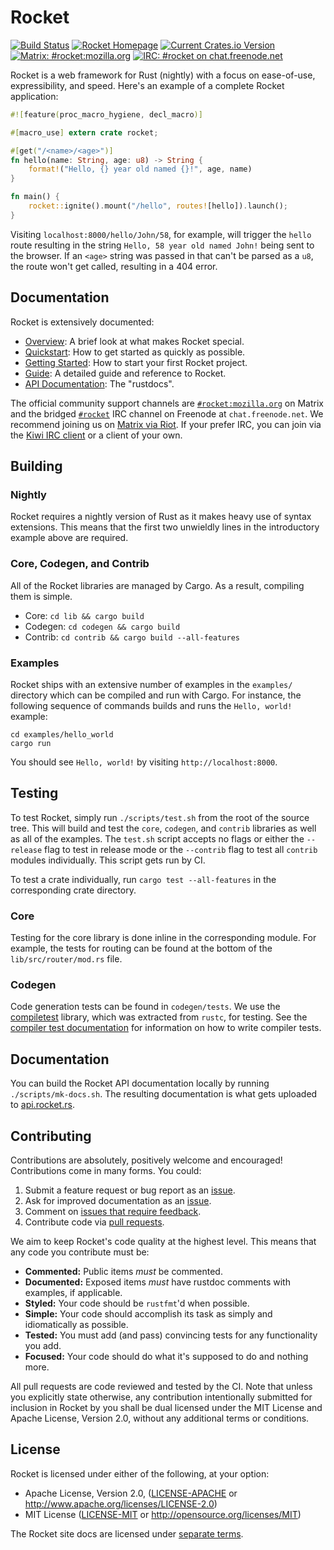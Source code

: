 # Rocket

[![Build Status](https://dev.azure.com/SergioBenitez/Rocket/_apis/build/status/SergioBenitez.Rocket?branchName=v0.4)](https://dev.azure.com/SergioBenitez/Rocket/_build/latest?definitionId=3&branchName=v0.4)
[![Rocket Homepage](https://img.shields.io/badge/web-rocket.rs-red.svg?style=flat&label=https&colorB=d33847)](https://rocket.rs)
[![Current Crates.io Version](https://img.shields.io/crates/v/rocket.svg)](https://crates.io/crates/rocket)
[![Matrix: #rocket:mozilla.org](https://img.shields.io/badge/style-%23rocket:mozilla.org-blue.svg?style=flat&label=[m])](https://chat.mozilla.org/#/room/#rocket:mozilla.org)
[![IRC: #rocket on chat.freenode.net](https://img.shields.io/badge/style-%23rocket-blue.svg?style=flat&label=freenode)](https://kiwiirc.com/client/chat.freenode.net/#rocket)

Rocket is a web framework for Rust (nightly) with a focus on ease-of-use,
expressibility, and speed. Here's an example of a complete Rocket application:

```rust
#![feature(proc_macro_hygiene, decl_macro)]

#[macro_use] extern crate rocket;

#[get("/<name>/<age>")]
fn hello(name: String, age: u8) -> String {
    format!("Hello, {} year old named {}!", age, name)
}

fn main() {
    rocket::ignite().mount("/hello", routes![hello]).launch();
}
```

Visiting `localhost:8000/hello/John/58`, for example, will trigger the `hello`
route resulting in the string `Hello, 58 year old named John!` being sent to the
browser. If an `<age>` string was passed in that can't be parsed as a `u8`, the
route won't get called, resulting in a 404 error.

## Documentation

Rocket is extensively documented:

  * [Overview]: A brief look at what makes Rocket special.
  * [Quickstart]: How to get started as quickly as possible.
  * [Getting Started]: How to start your first Rocket project.
  * [Guide]: A detailed guide and reference to Rocket.
  * [API Documentation]: The "rustdocs".

[Quickstart]: https://rocket.rs/v0.4/guide/quickstart
[Getting Started]: https://rocket.rs/v0.4/guide/getting-started
[Overview]: https://rocket.rs/v0.4/overview
[Guide]: https://rocket.rs/v0.4/guide
[API Documentation]: https://api.rocket.rs/v0.4/rocket

The official community support channels are [`#rocket:mozilla.org`] on Matrix
and the bridged [`#rocket`] IRC channel on Freenode at `chat.freenode.net`. We
recommend joining us on [Matrix via Riot]. If your prefer IRC, you can join via
the [Kiwi IRC client] or a client of your own.

[`#rocket:mozilla.org`]: https://chat.mozilla.org/#/room/#rocket:mozilla.org
[`#rocket`]: https://kiwiirc.com/client/chat.freenode.net/#rocket
[Matrix via Riot]: https://chat.mozilla.org/#/room/#rocket:mozilla.org
[Kiwi IRC Client]: https://kiwiirc.com/client/chat.freenode.net/#rocket

## Building

### Nightly

Rocket requires a nightly version of Rust as it makes heavy use of syntax
extensions. This means that the first two unwieldly lines in the introductory
example above are required.

### Core, Codegen, and Contrib

All of the Rocket libraries are managed by Cargo. As a result, compiling them is
simple.

  * Core: `cd lib && cargo build`
  * Codegen: `cd codegen && cargo build`
  * Contrib: `cd contrib && cargo build --all-features`

### Examples

Rocket ships with an extensive number of examples in the `examples/` directory
which can be compiled and run with Cargo. For instance, the following sequence
of commands builds and runs the `Hello, world!` example:

```
cd examples/hello_world
cargo run
```

You should see `Hello, world!` by visiting `http://localhost:8000`.

## Testing

To test Rocket, simply run `./scripts/test.sh` from the root of the source tree.
This will build and test the `core`, `codegen`, and `contrib` libraries as well
as all of the examples. The `test.sh` script accepts no flags or either the
`--release` flag to test in release mode or the `--contrib` flag to test all
`contrib` modules individually. This script gets run by CI.

To test a crate individually, run `cargo test --all-features` in the
corresponding crate directory.

### Core

Testing for the core library is done inline in the corresponding module. For
example, the tests for routing can be found at the bottom of the
`lib/src/router/mod.rs` file.

### Codegen

Code generation tests can be found in `codegen/tests`. We use the
[compiletest](https://crates.io/crates/compiletest_rs) library, which was
extracted from `rustc`, for testing. See the [compiler test
documentation](https://github.com/rust-lang/rust/blob/master/src/test/COMPILER_TESTS.md)
for information on how to write compiler tests.

## Documentation

You can build the Rocket API documentation locally by running
`./scripts/mk-docs.sh`. The resulting documentation is what gets uploaded to
[api.rocket.rs](https://api.rocket.rs/v0.4/).

## Contributing

Contributions are absolutely, positively welcome and encouraged! Contributions
come in many forms. You could:

  1. Submit a feature request or bug report as an [issue](https://github.com/SergioBenitez/Rocket/issues).
  2. Ask for improved documentation as an [issue](https://github.com/SergioBenitez/Rocket/issues).
  3. Comment on [issues that require
     feedback](https://github.com/SergioBenitez/Rocket/issues?q=is%3Aissue+is%3Aopen+label%3A%22feedback+wanted%22).
  4. Contribute code via [pull requests](https://github.com/SergioBenitez/Rocket/pulls).

We aim to keep Rocket's code quality at the highest level. This means that any
code you contribute must be:

  * **Commented:** Public items _must_ be commented.
  * **Documented:** Exposed items _must_ have rustdoc comments with
    examples, if applicable.
  * **Styled:** Your code should be `rustfmt`'d when possible.
  * **Simple:** Your code should accomplish its task as simply and
     idiomatically as possible.
  * **Tested:** You must add (and pass) convincing tests for any functionality you add.
  * **Focused:** Your code should do what it's supposed to do and nothing more.

All pull requests are code reviewed and tested by the CI. Note that unless you
explicitly state otherwise, any contribution intentionally submitted for
inclusion in Rocket by you shall be dual licensed under the MIT License and
Apache License, Version 2.0, without any additional terms or conditions.

## License

Rocket is licensed under either of the following, at your option:

 * Apache License, Version 2.0, ([LICENSE-APACHE](LICENSE-APACHE) or http://www.apache.org/licenses/LICENSE-2.0)
 * MIT License ([LICENSE-MIT](LICENSE-MIT) or http://opensource.org/licenses/MIT)

The Rocket site docs are licensed under [separate terms](docs/LICENSE).
